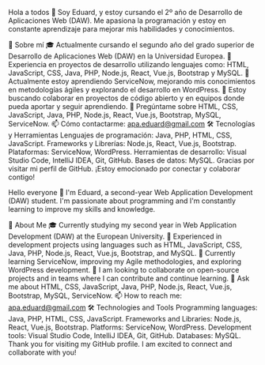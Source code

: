 Hola a todos 👋
Soy Eduard, y estoy cursando el 2º año de Desarrollo de Aplicaciones Web (DAW). Me apasiona la programación y estoy en constante aprendizaje para mejorar mis habilidades y conocimientos.

🚀 Sobre mí
🎓 Actualmente cursando el segundo año del grado superior de Desarrollo de Aplicaciones Web (DAW) en la Universidad Europea.
💼 Experiencia en proyectos de desarrollo utilizando lenguajes como: HTML, JavaScript, CSS, Java, PHP, Node.js, React, Vue.js, Bootstrap y MySQL.
🌱 Actualmente estoy aprendiendo ServiceNow, mejorando mis conocimientos en metodologías ágiles y explorando el desarrollo en WordPress.
👯 Estoy buscando colaborar en proyectos de código abierto y en equipos donde pueda aportar y seguir aprendiendo.
💬 Pregúntame sobre HTML, CSS, JavaScript, Java, PHP, Node.js, React, Vue.js, Bootstrap, MySQL, ServiceNow.
📫 Cómo contactarme: apa.eduard@gmail.com
🛠️ Tecnologías y Herramientas
Lenguajes de programación: Java, PHP, HTML, CSS, JavaScript.
Frameworks y Librerías: Node.js, React, Vue.js, Bootstrap.
Plataformas: ServiceNow, WordPress.
Herramientas de desarrollo: Visual Studio Code, IntelliJ IDEA, Git, GitHub.
Bases de datos: MySQL.
Gracias por visitar mi perfil de GitHub. ¡Estoy emocionado por conectar y colaborar contigo!

Hello everyone 👋
I'm Eduard, a second-year Web Application Development (DAW) student. I'm passionate about programming and I'm constantly learning to improve my skills and knowledge.

🚀 About Me
🎓 Currently studying my second year in Web Application Development (DAW) at the European University.
💼 Experienced in development projects using languages such as HTML, JavaScript, CSS, Java, PHP, Node.js, React, Vue.js, Bootstrap, and MySQL.
🌱 Currently learning ServiceNow, improving my Agile methodologies, and exploring WordPress development.
👯 I am looking to collaborate on open-source projects and in teams where I can contribute and continue learning.
💬 Ask me about HTML, CSS, JavaScript, Java, PHP, Node.js, React, Vue.js, Bootstrap, MySQL, ServiceNow.
📫 How to reach me: apa.eduard@gmail.com
🛠️ Technologies and Tools
Programming languages: Java, PHP, HTML, CSS, JavaScript.
Frameworks and Libraries: Node.js, React, Vue.js, Bootstrap.
Platforms: ServiceNow, WordPress.
Development tools: Visual Studio Code, IntelliJ IDEA, Git, GitHub.
Databases: MySQL.
Thank you for visiting my GitHub profile. I am excited to connect and collaborate with you!
